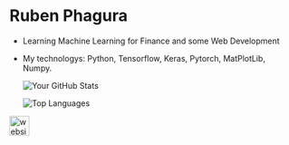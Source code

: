 # Ruben Phagura
-  Learning Machine Learning for Finance and some Web Development
-  My technologys: Python, Tensorflow, Keras, Pytorch, MatPlotLib, Numpy.

  
   ![Your GitHub Stats](https://github-readme-stats.vercel.app/api?username=ruben2163)
   
   ![Top Languages](https://github-readme-stats.vercel.app/api/top-langs/?username=ruben2163&layout=compact) 






<div align="left">
  <a href="https://rubenphagura.com" target="_blank">
    <img src="https://img.shields.io/static/v1?message=Website&label=&color=E4405F&logoColor=white&labelColor=&style=for-the-badge" height="35" alt="website link"  />
  </a>
</div>

###

<!---
Ruben2163/Ruben2163 is a ✨ special ✨ repository because its `README.md` (this file) appears on your GitHub profile.
You can click the Preview link to take a look at your changes.
--->
